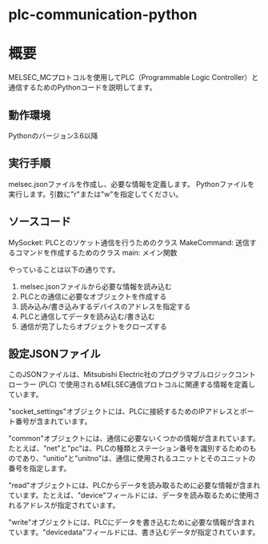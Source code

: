 # plc-communication-python

# 概要
MELSEC_MCプロトコルを使用してPLC（Programmable Logic Controller）と通信するためのPythonコードを説明してます。

## 動作環境
Pythonのバージョン3.6以降

## 実行手順
melsec.jsonファイルを作成し、必要な情報を定義します。
Pythonファイルを実行します。引数に"r"または"w"を指定してください。

## ソースコード
MySocket: PLCとのソケット通信を行うためのクラス
MakeCommand: 送信するコマンドを作成するためのクラス
main: メイン関数

やっていることは以下の通りです。
1. melsec.jsonファイルから必要な情報を読み込む
2. PLCとの通信に必要なオブジェクトを作成する
3. 読み込み/書き込みするデバイスのアドレスを指定する
4. PLCと通信してデータを読み込む/書き込む
5. 通信が完了したらオブジェクトをクローズする


## 設定JSONファイル
このJSONファイルは、Mitsubishi Electric社のプログラマブルロジックコントローラー (PLC) で使用されるMELSEC通信プロトコルに関連する情報を定義しています。

"socket_settings"オブジェクトには、PLCに接続するためのIPアドレスとポート番号が含まれています。

"common"オブジェクトには、通信に必要ないくつかの情報が含まれています。たとえば、"net"と"pc"は、PLCの種類とステーション番号を識別するためのものであり、"unitio"と"unitno"は、通信に使用されるユニットとそのユニットの番号を指定します。

"read"オブジェクトには、PLCからデータを読み取るために必要な情報が含まれています。たとえば、"device"フィールドには、データを読み取るために使用されるアドレスが指定されています。

"write"オブジェクトには、PLCにデータを書き込むために必要な情報が含まれています。"devicedata"フィールドには、書き込むデータが指定されています。

